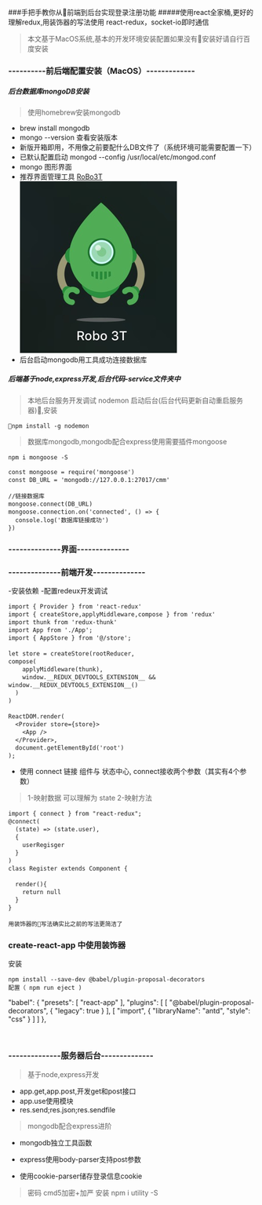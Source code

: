 
###手把手教你从前端到后台实现登录注册功能
#####使用react全家桶,更好的理解redux,用装饰器的写法使用 react-redux，socket-io即时通信

> 本文基于MacOS系统,基本的开发环境安装配置如果没有安装好请自行百度安装
### ----------前后端配置安装（MacOS）-------------

##### 后台数据库mongoDB安装
>使用homebrew安装mongodb
- brew install mongodb
- mongo --version 查看安装版本
- 新版开箱即用，不用像之前要配什么DB文件了（系统环境可能需要配置一下）
- 已默认配置启动 mongod --config /usr/local/etc/mongod.conf
- mongo 图形界面
- 推荐界面管理工具 [RoBo3T](https://robomongo.org/)
![RoBo3T](./screenshots/RoBo3T.png)
- 后台启动mongodb用工具成功连接数据库

##### 后端基于node,express开发,后台代码-service文件夹中

> 本地后台服务开发调试 nodemon 启动后台(后台代码更新自动重启服务器),安装
```
npm install -g nodemon
```

> 数据库mongodb,mongodb配合express使用需要插件mongoose
```
npm i mongoose -S
```

```
const mongoose = require('mongoose')
const DB_URL = 'mongodb://127.0.0.1:27017/cmm'

//链接数据库
mongoose.connect(DB_URL)
mongoose.connection.on('connected', () => {
  console.log('数据库链接成功')
})

```


### --------------界面--------------
<!-- ![登录页面](./screenshots/login.png) -->

### --------------前端开发--------------
-安装依赖
-配置redeux开发调试
```
import { Provider } from 'react-redux'
import { createStore,applyMiddleware,compose } from 'redux'
import thunk from 'redux-thunk'
import App from './App';
import { AppStore } from '@/store';

let store = createStore(rootReducer,
compose(
    applyMiddleware(thunk),
    window.__REDUX_DEVTOOLS_EXTENSION__ && window.__REDUX_DEVTOOLS_EXTENSION__()
  )  
)

ReactDOM.render(
  <Provider store={store}>
    <App />
  </Provider>,
  document.getElementById('root')
);

```

- 使用 connect 链接 组件与 状态中心, connect接收两个参数（其实有4个参数）
> 1-映射数据 可以理解为 state 
> 2-映射方法 

```
import { connect } from "react-redux";
@connect(
  (state) => (state.user),
  {
    userRegisger
  }
)
class Register extends Component {

  render(){
    return null
  }
}

用装饰器的写法确实比之前的写法更简洁了
```

### create-react-app 中使用装饰器
安装 
```
npm install --save-dev @babel/plugin-proposal-decorators
配置（ npm run eject )
```
  "babel": {
    "presets": [
      "react-app"
    ],
    "plugins": [
      [
        "@babel/plugin-proposal-decorators",
        {
          "legacy": true
        }
      ],
      [
        "import",
        {
          "libraryName": "antd",
          "style": "css"
        }
      ]
    ]
  },
```


```

### --------------服务器后台--------------


> 基于node,express开发

- app.get,app.post,开发get和post接口
- app.use使用模块
- res.send;res.json;res.sendfile


> mongodb配合express进阶

- mongodb独立工具函数

- express使用body-parser支持post参数

- 使用cookie-parser储存登录信息cookie

>密码 cmd5加密+加严 安装 npm i utility -S

